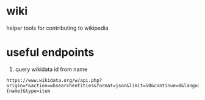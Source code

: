 # wiki
helper tools for contributing to wikipedia

# useful endpoints

1. query wikidata id from name
```
https://www.wikidata.org/w/api.php?origin=*&action=wbsearchentities&format=json&limit=50&continue=0&language=en&uselang=en&search={name}&type=item
```
